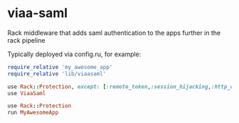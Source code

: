 # viaa-saml
Rack middleware that adds saml authentication to the apps further in the rack pipeline

Typically deployed via config.ru, for example:

```ruby
require_relative 'my_awesome_app'
require_relative 'lib/viaasaml'

use Rack::Protection, except: [:remote_token,:session_hijacking,:http_origin]
use ViaaSaml

use Rack::Protection
run MyAwesomeApp
```
